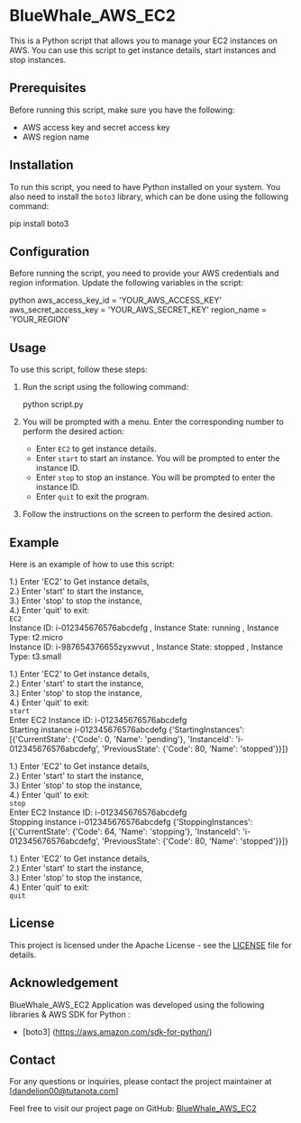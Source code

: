 # BlueWhale_AWS_EC2

This is a Python script that allows you to manage your EC2 instances on AWS. You can use this script to get instance details, start instances and stop instances.

## Prerequisites

Before running this script, make sure you have the following:

- AWS access key and secret access key
- AWS region name

## Installation

To run this script, you need to have Python installed on your system. You also need to install the `boto3` library, which can be done using the following command:

pip install boto3


## Configuration

Before running the script, you need to provide your AWS credentials and region information. Update the following variables in the script:

python
aws_access_key_id = 'YOUR_AWS_ACCESS_KEY'
aws_secret_access_key = 'YOUR_AWS_SECRET_KEY'
region_name = 'YOUR_REGION'

## Usage

To use this script, follow these steps:

1. Run the script using the following command:

   

   python script.py
   


2. You will be prompted with a menu. Enter the corresponding number to perform the desired action:

   - Enter `EC2` to get instance details.
   - Enter `start` to start an instance. You will be prompted to enter the instance ID.
   - Enter `stop` to stop an instance. You will be prompted to enter the instance ID.
   - Enter `quit` to exit the program.

3. Follow the instructions on the screen to perform the desired action.

## Example

Here is an example of how to use this script:

1.) Enter 'EC2' to Get instance details,  
2.) Enter 'start' to start the instance,  
3.) Enter 'stop' to stop the instance,  
4.) Enter 'quit' to exit:  
`EC2`  
Instance ID: i-012345676576abcdefg , Instance State: running , Instance Type: t2.micro  
Instance ID: i-987654376655zyxwvut , Instance State: stopped , Instance Type: t3.small  


1.) Enter 'EC2' to Get instance details,  
2.) Enter 'start' to start the instance,  
3.) Enter 'stop' to stop the instance,  
4.) Enter 'quit' to exit:  
`start`  
Enter EC2 Instance ID: i-012345676576abcdefg  
Starting instance i-012345676576abcdefg
{'StartingInstances': [{'CurrentState': {'Code': 0, 'Name': 'pending'}, 'InstanceId': 'i-012345676576abcdefg', 'PreviousState': {'Code': 80, 'Name': 'stopped'}}]}


1.) Enter 'EC2' to Get instance details,  
2.) Enter 'start' to start the instance,  
3.) Enter 'stop' to stop the instance,  
4.) Enter 'quit' to exit:  
`stop`  
Enter EC2 Instance ID: i-012345676576abcdefg  
Stopping instance i-012345676576abcdefg
{'StoppingInstances': [{'CurrentState': {'Code': 64, 'Name': 'stopping'}, 'InstanceId': 'i-012345676576abcdefg', 'PreviousState': {'Code': 80, 'Name': 'stopped'}}]}

1.) Enter 'EC2' to Get instance details,  
2.) Enter 'start' to start the instance,  
3.) Enter 'stop' to stop the instance,  
4.) Enter 'quit' to exit:  
`quit`


## License

This project is licensed under the Apache License - see the [LICENSE](LICENSE) file for details.

## Acknowledgement

BlueWhale_AWS_EC2 Application was developed using the following libraries & AWS SDK for Python :
- [boto3] (https://aws.amazon.com/sdk-for-python/)

## Contact

For any questions or inquiries, please contact the project maintainer at [dandelion00@tutanota.com]

Feel free to visit our project page on GitHub: [BlueWhale_AWS_EC2](https://github.com/dandelion-0/BlueWhale_AWS_EC2)
